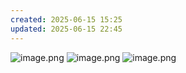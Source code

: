 ```yaml
---
created: 2025-06-15 15:25
updated: 2025-06-15 22:45
---
```


![image.png](https://picbed.guoyingwei.top/2025/06/202506151526070.png)
![image.png](https://picbed.guoyingwei.top/2025/06/202506151528947.png)
![image.png](https://picbed.guoyingwei.top/2025/06/202506151603981.png)
